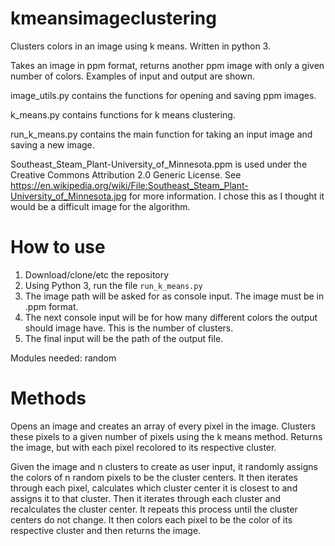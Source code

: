 # kmeansimageclustering
Clusters colors in an image using k means. Written in python 3.

Takes an image in ppm format, returns another ppm image with only a given number of colors.
Examples of input and output are shown.

image_utils.py contains the functions for opening and saving ppm images.

k_means.py contains functions for k means clustering.

run_k_means.py contains the main function for taking an input image and saving a new image.

Southeast_Steam_Plant-University_of_Minnesota.ppm is used under the Creative Commons Attribution 2.0 Generic License. See https://en.wikipedia.org/wiki/File:Southeast_Steam_Plant-University_of_Minnesota.jpg for more information. I chose this as I thought it would be a difficult image for the algorithm.

# How to use
1. Download/clone/etc the repository
2. Using Python 3, run the file `run_k_means.py`
3. The image path will be asked for as console input. The image must be in .ppm format.
4. The next console input will be for how many different colors the output should image have. This is the number of clusters.
5. The final input will be the path of the output file.

Modules needed: random

# Methods
Opens an image and creates an array of every pixel in the image. Clusters these pixels to a given number of pixels using the k means method. Returns the image, but with each pixel recolored to its respective cluster.

Given the image and n clusters to create as user input, it randomly assigns the colors of n random pixels to be the cluster centers. It then iterates through each pixel, calculates which cluster center it is closest to and assigns it to that cluster. Then it iterates through each cluster and recalculates the cluster center. It repeats this process until the cluster centers do not change. It then colors each pixel to be the color of its respective cluster and then returns the image.
